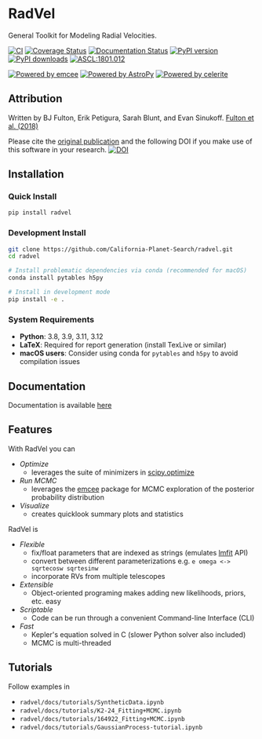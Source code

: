 
# RadVel

General Toolkit for Modeling Radial Velocities.

[![CI](https://github.com/California-Planet-Search/radvel/workflows/CI/badge.svg)](https://github.com/California-Planet-Search/radvel/actions)
[![Coverage Status](https://coveralls.io/repos/github/California-Planet-Search/radvel/badge.svg?branch=master)](https://coveralls.io/github/California-Planet-Search/radvel?branch=master)
[![Documentation Status](https://readthedocs.org/projects/radvel/badge/?version=latest)](http://radvel.readthedocs.io/en/latest/?badge=latest)
[![PyPI version](https://badge.fury.io/py/radvel.svg)](https://badge.fury.io/py/radvel)
[![PyPI downloads](https://img.shields.io/pypi/dm/radvel.svg)](https://pypistats.org/packages/radvel)
[![ASCL:1801.012](https://img.shields.io/badge/ascl-1801.012-blue.svg?colorB=262255)](http://ascl.net/1801.012)

[![Powered by emcee](https://img.shields.io/badge/powered_by-emcee-EB5368.svg?style=flat)](https://emcee.readthedocs.io)
[![Powered by AstroPy](https://img.shields.io/badge/powered_by-AstroPy-EB5368.svg?style=flat)](http://www.astropy.org)
[![Powered by celerite](https://img.shields.io/badge/powered_by-celerite-EB5368.svg?style=flat)](https://celerite.readthedocs.io)

## Attribution

Written by BJ Fulton, Erik Petigura, Sarah Blunt, and Evan Sinukoff. [Fulton et al. (2018)](http://adsabs.harvard.edu/abs/2018PASP..130d4504F)

Please cite the [original publication](http://adsabs.harvard.edu/abs/2018PASP..130d4504F) and the following DOI if you make use of this software in your research.
[![DOI](https://zenodo.org/badge/DOI/10.5281/zenodo.580821.svg)](https://doi.org/10.5281/zenodo.580821)

## Installation

### Quick Install

```bash
pip install radvel
```

### Development Install

```bash
git clone https://github.com/California-Planet-Search/radvel.git
cd radvel

# Install problematic dependencies via conda (recommended for macOS)
conda install pytables h5py

# Install in development mode
pip install -e .
```

### System Requirements

- **Python**: 3.8, 3.9, 3.11, 3.12
- **LaTeX**: Required for report generation (install TexLive or similar)
- **macOS users**: Consider using conda for `pytables` and `h5py` to avoid compilation issues

## Documentation

Documentation is available [here](http://radvel.readthedocs.io/)

## Features

With RadVel you can


- *Optimize*
  - leverages the suite of minimizers in [scipy.optimize](https://docs.scipy.org/doc/scipy/reference/optimize.html)
- *Run MCMC*
  - leverages the [emcee](http://dfm.io/emcee/) package for MCMC exploration of the posterior probability distribution
- *Visualize*
  - creates quicklook summary plots and statistics
 
RadVel is

- *Flexible*
  - fix/float parameters that are indexed as strings (emulates [lmfit](https://github.com/lmfit/lmfit-py/) API)
  - convert between different parameterizations e.g. `e omega <-> sqrtecosw sqrtesinw`
  - incorporate RVs from multiple telescopes
- *Extensible* 
  - Object-oriented programing makes adding new likelihoods, priors, etc. easy
- *Scriptable*
  - Code can be run through a convenient Command-line Interface (CLI) 
- *Fast*
   - Kepler's equation solved in C (slower Python solver also included)
   - MCMC is multi-threaded

## Tutorials 

Follow examples in

- `radvel/docs/tutorials/SyntheticData.ipynb`
- `radvel/docs/tutorials/K2-24_Fitting+MCMC.ipynb`
- `radvel/docs/tutorials/164922_Fitting+MCMC.ipynb`
- `radvel/docs/tutorials/GaussianProcess-tutorial.ipynb`